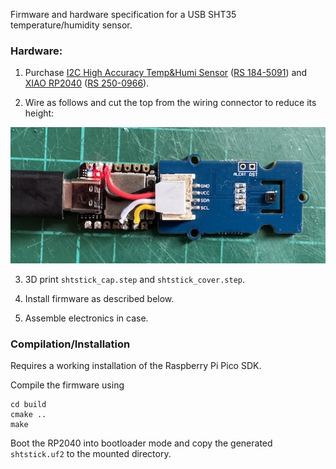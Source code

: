 Firmware and hardware specification for a USB SHT35 temperature/humidity sensor.

### Hardware:

1. Purchase [I2C High Accuracy Temp&Humi Sensor](https://wiki.seeedstudio.com/Grove-I2C_High_Accuracy_Temp%2526Humi_Sensor-SHT35/) ([RS 184-5091](https://uk.rs-online.com/web/p/sensor-development-tools/1845091)) and [XIAO RP2040](https://www.seeedstudio.com/XIAO-RP2040-v1-0-p-5026.html) ([RS 250-0966](https://uk.rs-online.com/web/p/arduino-compatible-boards-kits/2500966)).

2. Wire as follows and cut the top from the wiring connector to reduce its height:

![wiring](doc/wiring.jpg)

3. 3D print `shtstick_cap.step` and `shtstick_cover.step`.

4. Install firmware as described below.

5. Assemble electronics in case.

### Compilation/Installation

Requires a working installation of the Raspberry Pi Pico SDK.

Compile the firmware using

```
cd build
cmake ..
make
```

Boot the RP2040 into bootloader mode and copy the generated `shtstick.uf2` to the mounted directory.
